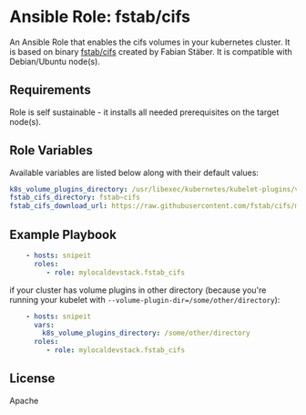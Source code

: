 # Ansible Role: fstab/cifs

An Ansible Role that enables the cifs volumes in your kubernetes cluster.
It is based on binary [fstab/cifs](https://github.com/fstab/cifs) created by Fabian Stäber.
It is compatible with Debian/Ubuntu node(s).

## Requirements

Role is self sustainable - it installs all needed prerequisites on the target node(s).

## Role Variables

Available variables are listed below along with their default values:

```yaml
k8s_volume_plugins_directory: /usr/libexec/kubernetes/kubelet-plugins/volume/exec
fstab_cifs_directory: fstab~cifs
fstab_cifs_download_url: https://raw.githubusercontent.com/fstab/cifs/master/cifs
```

## Example Playbook

```yaml
    - hosts: snipeit
      roles:
         - role: mylocaldevstack.fstab_cifs
```

if your cluster has volume plugins in other directory (because you're running your kubelet with `--volume-plugin-dir=/some/other/directory`):

```yaml
    - hosts: snipeit
      vars:
        k8s_volume_plugins_directory: /some/other/directory
      roles:
         - role: mylocaldevstack.fstab_cifs
```

## License

Apache
